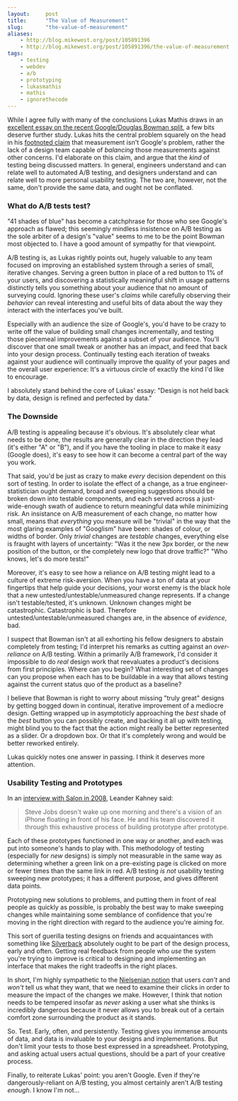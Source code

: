 ```yaml
---
layout:     post
title:      "The Value of Measurement"
slug:       "the-value-of-measurement"
aliases:
    - http://blog.mikewest.org/post/105891396
    - http://blog.mikewest.org/post/105891396/the-value-of-measurement
tags: 
    - testing
    - webdev
    - a/b
    - prototyping
    - lukasmathis
    - mathis
    - ignorethecode
---
```

While I agree fully with many of the conclusions Lukas Mathis draws in an [excellent essay on the recent Google/Douglas Bowman split][mtui], a few bits deserve further study.  Lukas hits the central problem squarely on the head in his [footnoted claim][fn] that measurement isn't Google's problem, rather the lack of a design team capable of _balancing_ those measurements against other concerns.  I'd elaborate on this claim, and argue that the _kind_ of testing being discussed matters.  In general, engineers understand and can relate well to automated A/B testing, and designers understand and can relate well to more personal usability testing.  The two are, however, not the same, don't provide the same data, and ought not be conflated.

[fn]: http://ignorethecode.net/blog/2009/05/10/measuring-the-user-interface/#fn:google
[mtui]: http://ignorethecode.net/blog/2009/05/10/measuring-the-user-interface/ "Lukas Mathis: 'Measuring the User Interface'"

### What do A/B tests test? ###

"41 shades of blue" has become a catchphrase for those who see Google's approach as flawed; this seemingly mindless insistence on A/B testing as the sole arbiter of a design's "value" seems to me to be the point Bowman most objected to.  I have a good amount of sympathy for that viewpoint.

A/B testing is, as Lukas rightly points out, hugely valuable to any team focused on improving an established system through a series of small, iterative changes.  Serving a green button in place of a red button to 1% of your users, and discovering a statistically meaningful shift in usage patterns distinctly tells you something about your audience that no amount of surveying could.  Ignoring these user's _claims_ while carefully observing their _behavior_ can reveal interesting and useful bits of data about the way they interact with the interfaces you've built.

Especially with an audience the size of Google's, you'd have to be crazy to write off the value of building small changes incrementally, and testing those piecemeal improvements against a subset of your audience.  You'll discover that one small tweak or another has an impact, and feed that back into your design process.  Continually testing each iteration of tweaks against your audience will continually improve the quality of your pages and the overall user experience:  It's a virtuous circle of exactly the kind I'd like to encourage.

I absolutely stand behind the core of Lukas' essay: "Design is not held back by data, design is refined and perfected by data."

### The Downside ###

A/B testing is appealing because it's obvious.  It's absolutely clear what needs to be done, the results are generally clear in the direction they lead (it's either "A" or "B"), and if you have the tooling in place to make it easy (Google does), it's easy to see how it can become a central part of the way you work.

That said, you'd be just as crazy to make _every_ decision dependent on this sort of testing.  In order to isolate the effect of a change, as a true engineer-statistician ought demand, broad and sweeping suggestions should be broken down into testable components, and each served across a just-wide-enough swath of audience to return meaningful data while minimizing risk.  An insistance on A/B measurement of each change, no matter how small, means that _everything_ you measure will be "trivial" in the way that the most glaring examples of "Googlism" have been: shades of colour, or widths of border.  Only _trivial_ changes are _testable_ changes, everything else is fraught with layers of uncertainty: "Was it the new 3px border, or the new position of the button, or the completely new logo that drove traffic?" "Who knows, let's do more tests!"

Moreover, it's easy to see how a reliance on A/B testing might lead to a culture of extreme risk-aversion.  When you have a ton of data at your fingertips that help guide your decisions, your worst enemy is the black hole that a new untested/untestable/unmeasured change represents.  If a change isn't testable/tested, it's unknown.  Unknown changes might be catastrophic.  Catastrophic is bad.  Therefore untested/untestable/unmeasured changes are, in the absence of _evidence_, bad.

I suspect that Bowman isn't at all exhorting his fellow designers to abstain completely from testing; I'd interpret his remarks as cutting against an _over-reliance_ on A/B testing.  Within a primarily A/B framework, I'd consider it impossible to do _real_ design work that reevaluates a product's decisions from first principles.  Where can you begin?  What interesting set of changes can you propose when each has to be buildable in a way that allows testing against the current status quo of the product as a baseline?

I believe that Bowman is right to worry about missing "truly great" designs by getting bogged down in continual, iterative improvement of a mediocre design.  Getting wrapped up in asymptoticly approaching the _best_ shade of the _best_ button you can possibly create, and backing it all up with testing, might blind you to the fact that the action might really be better represented as a slider.  Or a dropdown box.  Or that it's completely wrong and would be better reworked entirely.

Lukas quickly notes one answer in passing.  I think it deserves more attention.

### Usability Testing and Prototypes ###

In an [interview with Salon in 2008][salon], Leander Kahney said:

<blockquote>Steve Jobs doesn't wake up one morning and there's a vision of an iPhone floating in front of his face. He and his team discovered it through this exhaustive process of building prototype after prototype.</blockquote>

Each of these prototypes functioned in one way or another, and each was put into someone's hands to play with.  This methodology of testing (especially for _new_ designs) is simply not measurable in the same way as determining whether a green link on a pre-existing page is clicked on more or fewer times than the same link in red.  A/B testing _is not_ usability testing sweeping new prototypes; it has a different purpose, and gives different data points.

Prototyping new solutions to problems, and putting them in front of real people as quickly as possible, is probably the best way to make sweeping changes while maintaining some semblance of confidence that you're moving in the right direction with regard to the audience you're aiming for.

This sort of guerilla testing designs on friends and acquaintances with something like [Silverback][] absolutely ought to be part of the design process, early and often.  Getting real feedback from people who _use_ the system you're trying to improve is critical to designing and implementing an interface that makes the right tradeoffs in the right places.

In short, I'm highly sympathetic to the [Nielsenian notion][nielsen] that users _can't_ and _won't_ tell us what they want, that we need to examine their clicks in order to measure the impact of the changes we make.  However, I think that notion needs to be tempered insofar as _never_ asking a user what she thinks is incredibly dangerous because it never allows you to break out of a certain comfort zone surrounding the product as it stands.

So.  Test.  Early, often, and persistently.  Testing gives you immense amounts of data, and data is invaluable to your designs and implementations.  But don't limit your tests to those best expressed in a spreadsheet.  Prototyping, and asking actual users actual questions, should be a part of your creative process.

Finally, to reiterate Lukas' point: you aren't Google.  Even if they're dangerously-reliant on A/B testing, you almost certainly aren't A/B testing _enough_.  I know I'm not...

[salon]: http://machinist.salon.com/blog/2008/06/09/leander_kahney/index.html
[silverback]: http://ignorethecode.net/blog/2008/08/04/silverback/
[nielsen]: https://twitter.com/iA/statuses/1752478005
